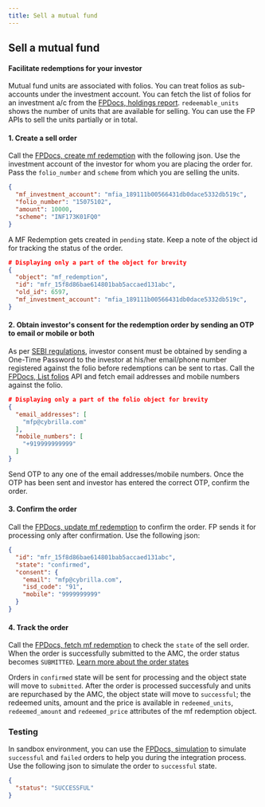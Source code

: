 ```yaml
---
title: Sell a mutual fund
---
```

## Sell a mutual fund
#### Facilitate redemptions for your investor

Mutual fund units are associated with folios. You can treat folios as sub-accounts under the investment account. You can fetch the list of folios for an investment a/c from the [FPDocs, holdings report](https://fintechprimitives.com/api/#get-holding-report). `redeemable_units` shows the number of units that are available for selling. You can use the FP APIs to sell the units partially or in total.

#### 1. Create a sell order

Call the [FPDocs, create mf redemption](https://fintechprimitives.com/docs/api/#create-a-mf-redemption) with the following json. Use the investment account of the investor for whom you are placing the order for. Pass the `folio_number` and `scheme` from which you are selling the units.

```json
{
  "mf_investment_account": "mfia_189111b00566431db0dace5332db519c",
  "folio_number": "15075102",
  "amount": 10000,
  "scheme": "INF173K01FQ0"
}
```

A MF Redemption gets created in `pending` state. Keep a note of the object id for tracking the status of the order.

```json
# Displaying only a part of the object for brevity
{
  "object": "mf_redemption",
  "id": "mfr_15f8d86bae614801bab5accaed131abc",
  "old_id": 6597,
  "mf_investment_account": "mfia_189111b00566431db0dace5332db519c",
}
```
#### 2. Obtain investor's consent for the redemption order by sending an OTP to email or mobile or both
As per [SEBI regulations](https://www.sebi.gov.in/legal/circulars/mar-2022/discontinuation-of-usage-of-pool-accounts-for-transactions-in-the-units-of-mutual-funds-clarifications-with-respect-to-circulars-dated-october-4-2021_56887.html), investor consent must be obtained by sending a One-Time Password to the investor at his/her email/phone number registered against the folio before redemptions can be sent to rtas. Call the [FPDocs, List folios](https://fintechprimitives.com/docs/api/#list-folios) API and fetch email addresses and mobile numbers against the folio.
```json
# Displaying only a part of the folio object for brevity
{
  "email_addresses": [
    "mfp@cybrilla.com"
  ],
  "mobile_numbers": [
    "+919999999999"
  ]
}
```
Send OTP to any one of the email addresses/mobile numbers. Once the OTP has been sent and investor has entered the correct OTP, confirm the order.

#### 3. Confirm the order

Call the [FPDocs, update mf redemption](https://fintechprimitives.com/docs/api/#update-a-mf-redemption) to confirm the order. FP sends it for processing only after confirmation. Use the following json:

```json
{
  "id": "mfr_15f8d86bae614801bab5accaed131abc",
  "state": "confirmed",
  "consent": {
    "email": "mfp@cybrilla.com",
    "isd_code": "91",
    "mobile": "9999999999"
  }
}
```

#### 4. Track the order

Call the [FPDocs, fetch mf redemption](https://fintechprimitives.com/docs/api/#fetch-a-mf-redemption) to check the `state` of the sell order.  
When the order is successfully submitted to the AMC, the order status becomes `SUBMITTED`. [Learn more about the order states](/mf-transactions/order-states)

Orders in `confirmed` state will be sent for processing and the object state will move to `submitted`. After the order is processed successfuly and units are repurchased by the AMC, the object state will move to `successful`; the redeemed units, amount and the price is available in `redeemed_units`, `redeemed_amount` and `redeemed_price` attributes of the mf redemption object.

### Testing

In sandbox environment, you can use the [FPDocs, simulation](https://fintechprimitives.com/api/#post-order-simulation) to simulate `successful` and `failed` orders to help you during the integration process. Use the following json to simulate the order to `successful` state.

```json
{
  "status": "SUCCESSFUL"
}
```